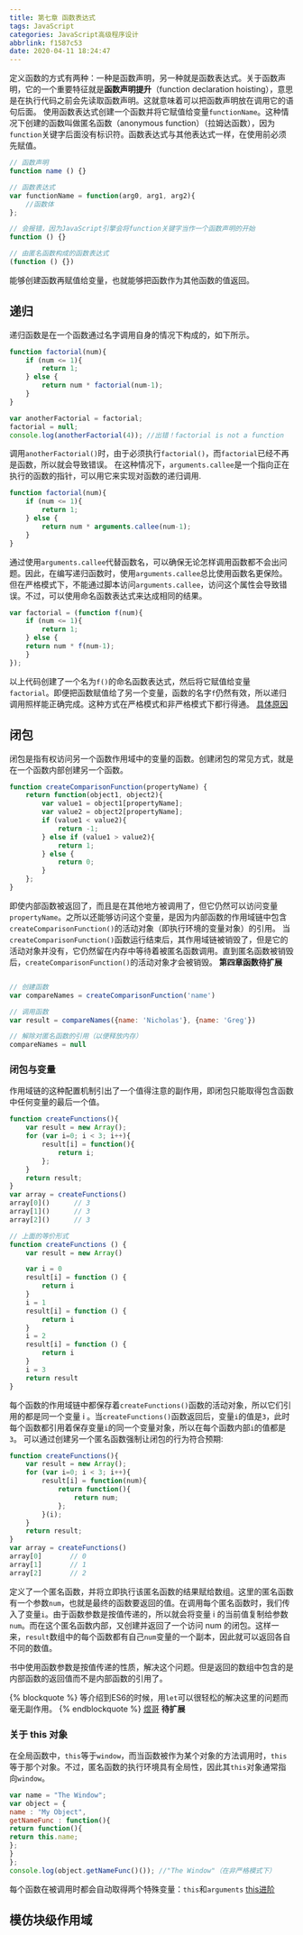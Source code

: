 ```yaml
---
title: 第七章 函数表达式
tags: JavaScript
categories: JavaScript高级程序设计
abbrlink: f1587c53
date: 2020-04-11 18:24:47
---
```

定义函数的方式有两种：一种是函数声明，另一种就是函数表达式。关于函数声明，它的一个重要特征就是**函数声明提升**（function declaration hoisting），意思是在执行代码之前会先读取函数声明。这就意味着可以把函数声明放在调用它的语句后面。<!-- more -->
使用函数表达式创建一个函数并将它赋值给变量`functionName`。这种情况下创建的函数叫做匿名函数（anonymous function）（拉姆达函数），因为`function`关键字后面没有标识符。函数表达式与其他表达式一样，在使用前必须先赋值。

```js
// 函数声明
function name () {}

// 函数表达式
var functionName = function(arg0, arg1, arg2){
    //函数体
};

// 会报错，因为JavaScript引擎会将function关键字当作一个函数声明的开始
function () {}

// 由匿名函数构成的函数表达式
(function () {})
```

能够创建函数再赋值给变量，也就能够把函数作为其他函数的值返回。

## 递归

递归函数是在一个函数通过名字调用自身的情况下构成的，如下所示。

```js
function factorial(num){
    if (num <= 1){
        return 1;
    } else {
        return num * factorial(num-1);
    }
}

var anotherFactorial = factorial;
factorial = null;
console.log(anotherFactorial(4)); //出错！factorial is not a function
```

调用`anotherFactorial()`时，由于必须执行`factorial()`，而`factorial`已经不再是函数，所以就会导致错误。
在这种情况下，`arguments.callee`是一个指向正在执行的函数的指针，可以用它来实现对函数的递归调用.

```js
function factorial(num){
    if (num <= 1){
        return 1;
    } else {
        return num * arguments.callee(num-1);
    }
}
```

通过使用`arguments.callee`代替函数名，可以确保无论怎样调用函数都不会出问题。因此，在编写递归函数时，使用`arguments.callee`总比使用函数名更保险。
但在严格模式下，不能通过脚本访问`arguments.callee`，访问这个属性会导致错误。不过，可以使用命名函数表达式来达成相同的结果。

```js
var factorial = (function f(num){
    if (num <= 1){
        return 1;
    } else {
    return num * f(num-1);
    }
});
```

以上代码创建了一个名为`f()`的命名函数表达式，然后将它赋值给变量 `factorial`。即便把函数赋值给了另一个变量，函数的名字`f`仍然有效，所以递归调用照样能正确完成。这种方式在严格模式和非严格模式下都行得通。
[具体原因](https://aadonkeyz.com//posts/107d86cd/#%E5%87%BD%E6%95%B0%E4%BD%9C%E7%94%A8%E5%9F%9F)

## 闭包

闭包是指有权访问另一个函数作用域中的变量的函数。创建闭包的常见方式，就是在一个函数内部创建另一个函数。

```js
function createComparisonFunction(propertyName) {
    return function(object1, object2){
        var value1 = object1[propertyName];
        var value2 = object2[propertyName];
        if (value1 < value2){
            return -1;
        } else if (value1 > value2){
            return 1;
        } else {
            return 0;
        }
    };
}
```

即使内部函数被返回了，而且是在其他地方被调用了，但它仍然可以访问变量`propertyName`。之所以还能够访问这个变量，是因为内部函数的作用域链中包含`createComparisonFunction()`的活动对象（即执行环境的变量对象）的引用。
当`createComparisonFunction()`函数运行结束后，其作用域链被销毁了，但是它的活动对象并没有，它仍然留在内存中等待着被匿名函数调用。直到匿名函数被销毁后，`createComparisonFunction()`的活动对象才会被销毁。
**第四章函数待扩展**

```js

// 创建函数
var compareNames = createComparisonFunction('name')

// 调用函数
var result = compareNames({name: 'Nicholas'}, {name: 'Greg'})

// 解除对匿名函数的引用（以便释放内存）
compareNames = null
```

### 闭包与变量

作用域链的这种配置机制引出了一个值得注意的副作用，即闭包只能取得包含函数中任何变量的最后一个值。

```js
function createFunctions(){
    var result = new Array();
    for (var i=0; i < 3; i++){
        result[i] = function(){
            return i;
        };
    }
    return result;
}
var array = createFunctions()
array[0]()      // 3
array[1]()      // 3
array[2]()      // 3

// 上面的等价形式
function createFunctions () {
    var result = new Array()

    var i = 0
    result[i] = function () {
        return i
    }
    i = 1
    result[i] = function () {
        return i
    }
    i = 2
    result[i] = function () {
        return i
    }
    i = 3
    return result
}
```

每个函数的作用域链中都保存着`createFunctions()`函数的活动对象，所以它们引用的都是同一个变量 i 。当`createFunctions()`函数返回后，变量`i`的值是`3`，此时每个函数都引用着保存变量`i`的同一个变量对象，所以在每个函数内部`i`的值都是`3`。
可以通过创建另一个匿名函数强制让闭包的行为符合预期:

```js
function createFunctions(){
    var result = new Array();
    for (var i=0; i < 3; i++){
        result[i] = function(num){
            return function(){
                return num;
            };
        }(i);
    }
    return result;
}
var array = createFunctions()
array[0]       // 0
array[1]       // 1
array[2]       // 2
```

定义了一个匿名函数，并将立即执行该匿名函数的结果赋给数组。这里的匿名函数有一个参数`num`，也就是最终的函数要返回的值。在调用每个匿名函数时，我们传入了变量`i`。由于函数参数是按值传递的，所以就会将变量 i 的当前值复制给参数`num`。而在这个匿名函数内部，又创建并返回了一个访问 num 的闭包。这样一来，`result`数组中的每个函数都有自己`num`变量的一个副本，因此就可以返回各自不同的数值。

书中使用函数参数是按值传递的性质，解决这个问题。但是返回的数组中包含的是内部函数的返回值而不是内部函数的引用了。

{% blockquote %}
等介绍到ES6的时候，用`let`可以很轻松的解决这里的问题而毫无副作用。
{% endblockquote %}
[煜哥](https://aadonkeyz.com/posts/f1587c53/)
**待扩展**

### 关于 this 对象

在全局函数中，`this`等于`window`，而当函数被作为某个对象的方法调用时，`this`等于那个对象。不过，匿名函数的执行环境具有全局性，因此其`this`对象通常指向`window`。

```js
var name = "The Window";
var object = {
name : "My Object",
getNameFunc : function(){
return function(){
return this.name;
};
}
};
console.log(object.getNameFunc()()); //"The Window"（在非严格模式下）
```

每个函数在被调用时都会自动取得两个特殊变量：`this`和`arguments`
[this进阶](http://localhost:4000/CC/2020/08/04/JS%E8%BF%9B%E9%98%B6/this/)

## 模仿块级作用域
